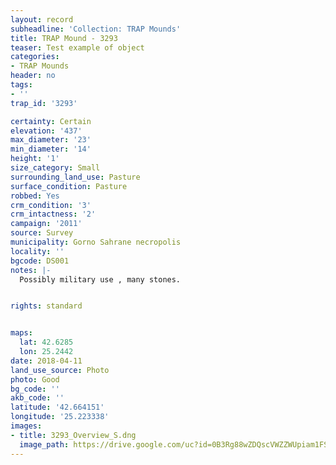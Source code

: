 ```yaml
---
layout: record
subheadline: 'Collection: TRAP Mounds'
title: TRAP Mound - 3293
teaser: Test example of object
categories:
- TRAP Mounds
header: no
tags:
- ''
trap_id: '3293'

certainty: Certain
elevation: '437'
max_diameter: '23'
min_diameter: '14'
height: '1'
size_category: Small
surrounding_land_use: Pasture
surface_condition: Pasture
robbed: Yes
crm_condition: '3'
crm_intactness: '2'
campaign: '2011'
source: Survey
municipality: Gorno Sahrane necropolis
locality: ''
bgcode: DS001
notes: |-
  Possibly military use , many stones.


rights: standard


maps:
  lat: 42.6285
  lon: 25.2442
date: 2018-04-11
land_use_source: Photo
photo: Good
bg_code: ''
akb_code: ''
latitude: '42.664151'
longitude: '25.223338'
images:
- title: 3293_Overview_S.dng
  image_path: https://drive.google.com/uc?id=0B3Rg88wZDQscVWZZWUpiam1FSFE
---
```

